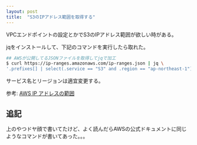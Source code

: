 ```yaml
---
layout: post
title:  "S3のIPアドレス範囲を取得する"
---
```


VPCエンドポイントの設定とかでS3のIPアドレス範囲が欲しい時がある。

jqをインストールして、下記のコマンドを実行したら取れた。

```sh
## AWSが公開してるJSONファイルを取得してjqで加工
$ curl https://ip-ranges.amazonaws.com/ip-ranges.json | jq \
'.prefixes[] | select(.service == "S3" and .region == "ap-northeast-1") | .ip_prefix'
```

サービス名とリージョンは適宜変更する。

参考: [AWS IP アドレスの範囲](https://docs.aws.amazon.com/ja_jp/general/latest/gr/aws-ip-ranges.html)

## 追記

上のやつドヤ顔で書いてたけど、よく読んだらAWSの公式ドキュメントに同じようなコマンドが書いてあった。。。


